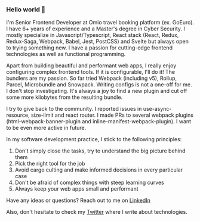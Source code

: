 ### Hello world 👋

<!--
**insanecoding/insanecoding** is a ✨ _special_ ✨ repository because its `README.md` (this file) appears on your GitHub profile.

Here are some ideas to get you started:

- 🔭 I’m currently working on ...
- 🌱 I’m currently learning ...
- 👯 I’m looking to collaborate on ...
- 🤔 I’m looking for help with ...
- 💬 Ask me about ...
- 📫 How to reach me: ...
- 😄 Pronouns: ...
- ⚡ Fun fact: ...
-->

I'm Senior Frontend Developer at Omio travel booking platform (ex. GoEuro). I have 6+ years of experience and a Master's degree in Cyber Security. I mostly specialize in Javascript/Typescript, React stack (React, Redux, Redux-Saga, Webpack, Babel, Jest, PostCSS) and Svelte but always open to trying something new. I have a passion for cutting-edge frontend technologies as well as functional programming.

Apart from building beautiful and performant web apps, I really enjoy configuring complex frontend tools. If it is configurable, I'll do it! 
The bundlers are my passion. So far tried Webpack (including v5), Rollup, Parcel, Microbundle and Snowpack.
Writing configs is not a one-off for me. I don't stop investigating. It's always a joy to find a new plugin and cut off some more kilobytes from the resulting bundle.

I try to give back to the community. I reported issues in use-async-resource, size-limit and react router. I made PRs to several webpack plugins (html-webpack-banner-plugin and inline-manifest-webpack-plugin). I want to be even more active in future.

In my software development practice, I stick to the following principles:
1) Don't simply close the tasks, try to understand the big picture behind them
2) Pick the right tool for the job
3) Avoid cargo culting and make informed decisions in every particular case
4) Don't be afraid of complex things with steep learning curves
5) Always keep your web apps small and performant

Have any ideas or questions? Reach out to me on [LinkedIn](https://www.linkedin.com/in/dmitrii-novozhilov/)

Also, don't hesitate to check my [Twitter](https://twitter.com/insanecoding) where I write about technologies.
